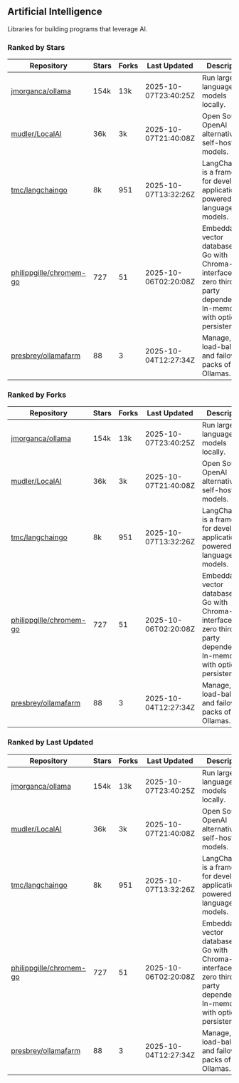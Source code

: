## Artificial Intelligence

Libraries for building programs that leverage AI.

### Ranked by Stars

| Repository | Stars | Forks | Last Updated | Description | 
|------------|-------|-------|--------------|-------------|
| [jmorganca/ollama](https://github.com/jmorganca/ollama) | 154k | 13k | 2025-10-07T23:40:25Z |  Run large language models locally. |
| [mudler/LocalAI](https://github.com/mudler/LocalAI) | 36k | 3k | 2025-10-07T21:40:08Z |  Open Source OpenAI alternative, self-host AI models. |
| [tmc/langchaingo](https://github.com/tmc/langchaingo) | 8k | 951 | 2025-10-07T13:32:26Z |  LangChainGo is a framework for developing applications powered by language models. |
| [philippgille/chromem-go](https://github.com/philippgille/chromem-go) | 727 | 51 | 2025-10-06T02:20:08Z |  Embeddable vector database for Go with Chroma-like interface and zero third-party dependencies. In-memory with optional persistence. |
| [presbrey/ollamafarm](https://github.com/presbrey/ollamafarm) | 88 | 3 | 2025-10-04T12:27:34Z |  Manage, load-balance, and failover packs of Ollamas. |

### Ranked by Forks

| Repository | Stars | Forks | Last Updated | Description | 
|------------|-------|-------|--------------|-------------|
| [jmorganca/ollama](https://github.com/jmorganca/ollama) | 154k | 13k | 2025-10-07T23:40:25Z |  Run large language models locally. |
| [mudler/LocalAI](https://github.com/mudler/LocalAI) | 36k | 3k | 2025-10-07T21:40:08Z |  Open Source OpenAI alternative, self-host AI models. |
| [tmc/langchaingo](https://github.com/tmc/langchaingo) | 8k | 951 | 2025-10-07T13:32:26Z |  LangChainGo is a framework for developing applications powered by language models. |
| [philippgille/chromem-go](https://github.com/philippgille/chromem-go) | 727 | 51 | 2025-10-06T02:20:08Z |  Embeddable vector database for Go with Chroma-like interface and zero third-party dependencies. In-memory with optional persistence. |
| [presbrey/ollamafarm](https://github.com/presbrey/ollamafarm) | 88 | 3 | 2025-10-04T12:27:34Z |  Manage, load-balance, and failover packs of Ollamas. |

### Ranked by Last Updated

| Repository | Stars | Forks | Last Updated | Description | 
|------------|-------|-------|--------------|-------------|
| [jmorganca/ollama](https://github.com/jmorganca/ollama) | 154k | 13k | 2025-10-07T23:40:25Z |  Run large language models locally. |
| [mudler/LocalAI](https://github.com/mudler/LocalAI) | 36k | 3k | 2025-10-07T21:40:08Z |  Open Source OpenAI alternative, self-host AI models. |
| [tmc/langchaingo](https://github.com/tmc/langchaingo) | 8k | 951 | 2025-10-07T13:32:26Z |  LangChainGo is a framework for developing applications powered by language models. |
| [philippgille/chromem-go](https://github.com/philippgille/chromem-go) | 727 | 51 | 2025-10-06T02:20:08Z |  Embeddable vector database for Go with Chroma-like interface and zero third-party dependencies. In-memory with optional persistence. |
| [presbrey/ollamafarm](https://github.com/presbrey/ollamafarm) | 88 | 3 | 2025-10-04T12:27:34Z |  Manage, load-balance, and failover packs of Ollamas. |

